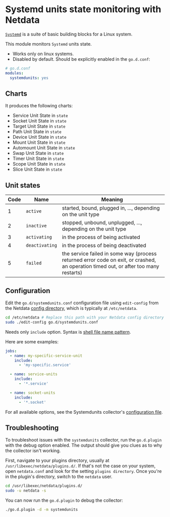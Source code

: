<!--
title: "Systemd units state monitoring with Netdata"
custom_edit_url: https://github.com/netdata/go.d.plugin/edit/master/modules/systemdunits/README.md
sidebar_label: "Systemd units"
-->

# Systemd units state monitoring with Netdata

[`Systemd`](https://www.freedesktop.org/wiki/Software/systemd/) is a suite of basic building blocks for a Linux system.

This module monitors `Systemd` units state.

- Works only on linux systems.
- Disabled by default. Should be explicitly enabled in the `go.d.conf`:

```yaml
# go.d.conf
modules:
  systemdunits: yes
```

## Charts

It produces the following charts:

- Service Unit State in `state`
- Socket Unit State in `state`
- Target Unit State in `state`
- Path Unit State in `state`
- Device Unit State in `state`
- Mount Unit State in `state`
- Automount Unit State in `state`
- Swap Unit State in `state`
- Timer Unit State in `state`
- Scope Unit State in `state`
- Slice Unit State in `state`

## Unit states

| Code  | Name         | Meaning |
| ----- | ------------ | ------- |
| 1     | `active`       | started, bound, plugged in, ..., depending on the unit type |
| 2     | `inactive`     | stopped, unbound, unplugged, ..., depending on the unit type |
| 3     | `activating`   | in the process of being activated |
| 4     | `deactivating` | in the process of being deactivated |
| 5     | `failed`       | the service failed in some way (process returned error code on exit, or crashed, an operation timed out, or after too many restarts) |

## Configuration

Edit the `go.d/systemdunits.conf` configuration file using `edit-config` from the
Netdata [config directory](https://learn.netdata.cloud/docs/configure/nodes), which is typically at `/etc/netdata`.

```bash
cd /etc/netdata # Replace this path with your Netdata config directory
sudo ./edit-config go.d/systemdunits.conf
```

Needs only `include` option. Syntax is [shell file name pattern](https://golang.org/pkg/path/filepath/#Match).

Here are some examples:

```yaml
jobs:
  - name: my-specific-service-unit
    include:
      - 'my-specific.service'

  - name: service-units
    include:
      - '*.service'

  - name: socket-units
    include:
      - '*.socket'
```

For all available options, see the Systemdunits
collector's [configuration file](https://github.com/netdata/go.d.plugin/blob/master/config/go.d/systemdunits.conf).

## Troubleshooting

To troubleshoot issues with the `systemdunits` collector, run the `go.d.plugin` with the debug option enabled. The
output should give you clues as to why the collector isn't working.

First, navigate to your plugins directory, usually at `/usr/libexec/netdata/plugins.d/`. If that's not the case on your
system, open `netdata.conf` and look for the setting `plugins directory`. Once you're in the plugin's directory, switch
to the `netdata` user.

```bash
cd /usr/libexec/netdata/plugins.d/
sudo -u netdata -s
```

You can now run the `go.d.plugin` to debug the collector:

```bash
./go.d.plugin -d -m systemdunits
```
